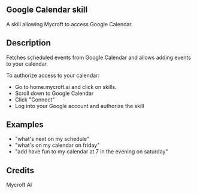 ## Google Calendar skill
A skill allowing Mycroft to access Google Calendar.

## Description 
Fetches scheduled events from Google Calendar and allows adding events to your calendar.

To authorize access to your calendar: 
- Go to home.mycroft.ai and click on skills.
- Scroll down to Google Calendar
- Click "Connect"
- Log into your Google account and authorize the skill 

## Examples 
* "what's next on my schedule"
* "what's on my calendar on friday"
* "add have fun to my calendar at 7 in the evening on saturday"

## Credits 
Mycroft AI
